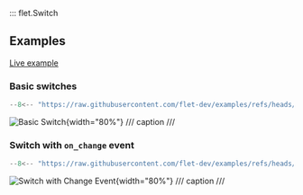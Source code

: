 ::: flet.Switch

## Examples

[Live example](https://flet-controls-gallery.fly.dev/input/switch)

### Basic switches

```python
--8<-- "https://raw.githubusercontent.com/flet-dev/examples/refs/heads/v1-docs/python/controls/switch/switch-basic.py"
```

![Basic Switch](/img/docs/controls/switch/basic-switch.gif){width="80%"}
/// caption
///

### Switch with `on_change` event

```python
--8<-- "https://raw.githubusercontent.com/flet-dev/examples/refs/heads/v1-docs/python/controls/switch/switch-with-event.py"
```

![Switch with Change Event](/img/docs/controls/switch/switch-with-change-event.gif){width="80%"}
/// caption
///
